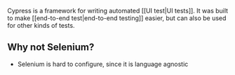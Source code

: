 Cypress is a framework for writing automated [[UI test|UI tests]]. It was built to make [[end-to-end test|end-to-end testing]] easier, but can also be used for other kinds of tests.

## Why not Selenium?
- Selenium is hard to configure, since it is language agnostic